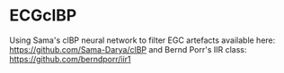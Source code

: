 # ECGclBP
Using Sama's clBP neural network to filter EGC artefacts available here: https://github.com/Sama-Darya/clBP
and Bernd Porr's IIR class: https://github.com/berndporr/iir1
